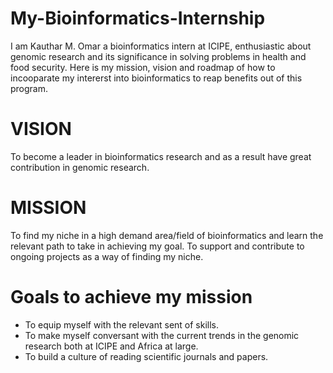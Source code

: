 # My-Bioinformatics-Internship
I am Kauthar M. Omar a bioinformatics intern at ICIPE, enthusiastic about genomic research and its significance in solving problems in health and food security.
Here is my mission, vision and roadmap of how to incooparate my intererst into bioinformatics to reap benefits out of this program.

# VISION

To become a leader in bioinformatics research and as a result have great contribution in genomic research.

# MISSION

To find my niche in a high demand area/field of bioinformatics and learn the relevant path to take in achieving my goal.
To support and contribute to ongoing projects as a way of finding my niche.

# Goals to achieve my mission
* To equip myself with the relevant sent of skills.
* To make myself conversant with the current trends in the genomic research both at ICIPE and Africa at large.
* To build a culture of reading scientific journals and papers.



